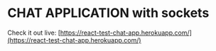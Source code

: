 # CHAT APPLICATION with sockets

Check it out live: [https://react-test-chat-app.herokuapp.com/](https://react-test-chat-app.herokuapp.com/)